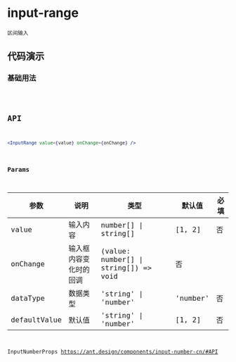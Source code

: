 # input-range

`区间输入`


## 代码演示

### 基础用法
<code src="./input-range-use.tsx" />

## API

```jsx | pure
<InputRange value={value} onChange={onChange} />
```


### Params
| 参数         | 说明                   | 类型                                        | 默认值   | 必填 |
| ------------ | ---------------------- | ------------------------------------------- | -------- | ---- |
| value        | 输入内容               | number[]  \|  string[]                      | [1, 2]   | 否   |
| onChange     | 输入框内容变化时的回调 | (value: number[]       \| string[]) => void | 否       |      |
| dataType     | 数据类型               | 'string' \| 'number'                        | 'number' | 否   |
| defaultValue | 默认值                 | 'string' \| 'number'                        | [1, 2]   | 否   |

InputNumberProps https://ant.design/components/input-number-cn/#API
